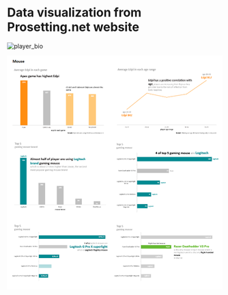 
# Data visualization from Prosetting.net website

![player_bio]([http://url/to/img.png](https://github.com/Thanyanon/datascience_project/blob/main/data_visualization/prosetting.net/player_bio_all.png))

![player_mouse](https://github.com/Thanyanon/datascience_project/blob/main/data_visualization/prosetting.net/player_mouse_all.png)
